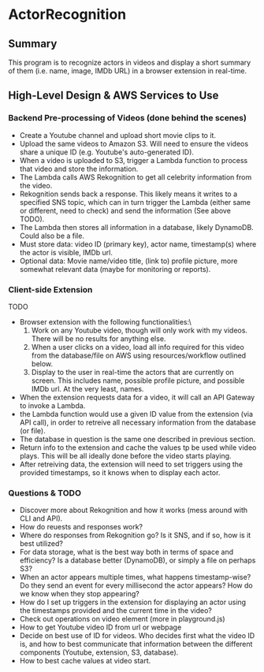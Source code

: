 # ActorRecognition

## Summary
This program is to recognize actors in videos and display a short summary of them (i.e. name, image, IMDb URL) in a browser extension in real-time.

## High-Level Design & AWS Services to Use

### Backend Pre-processing of Videos (done behind the scenes)
- Create a Youtube channel and upload short movie clips to it.
- Upload the same videos to Amazon S3. Will need to ensure the videos share a unique ID (e.g. Youtube's auto-generated ID).
- When a video is uploaded to S3, trigger a Lambda function to process that video and store the information.
- The Lambda calls AWS Rekognition to get all celebrity information from the video. 
- Rekognition sends back a response. This likely means it writes to a specified SNS topic, which can in turn trigger the Lambda (either same or different, need to check) and send the information (See above TODO).
- The Lambda then stores all information in a database, likely DynamoDB. Could also be a file.
- Must store data: video ID (primary key), actor name, timestamp(s) where the actor is visible, IMDb url.
- Optional data: Movie name/video title, (link to) profile picture, more somewhat relevant data (maybe for monitoring or reports).

### Client-side Extension
TODO
- Browser extension with the following functionalities:\
    1. Work on any Youtube video, though will only work with my videos. There will be no results for anything else.
    2. When a user clicks on a video, load all info required for this video from the database/file on AWS using resources/workflow outlined below.
    3. Display to the user in real-time the actors that are currently on screen. This includes name, possible profile picture, and possible IMDb url. At the very least, names.
- When the extension requests data for a video, it will call an API Gateway to invoke a Lambda.
- the Lambda function would use a given ID value from the extension (via API call), in order to retreive all necessary information from the database (or file).
- The database in question is the same one described in previous section.
- Return info to the extension and cache the values tp be used while video plays. This will be all ideally done before the video starts playing.
- After retreiving data, the extension will need to set triggers using the provided timestamps, so it knows when to display each actor.

### Questions & TODO
- Discover more about Rekognition and how it works (mess around with CLI and API).
- How do reuests and responses work?
- Where do responses from Rekognition go? Is it SNS, and if so, how is it best utilized?
- For data storage, what is the best way both in terms of space and efficiency? Is a database better (DynamoDB), or simply a file on perhaps S3?
- When an actor appears multiple times, what happens timestamp-wise? Do they send an event for every millisecond the actor appears? How do we know when they stop appearing?
- How do I set up triggers in the extension for displaying an actor using the timestamps provided and the current time in the video?
- Check out operations on video element (more in playground.js)
- How to get Youtube video ID from url or webpage
- Decide on best use of ID for videos. Who decides first what the video ID is, and how to best communicate that information between the different components (Youtube, extension, S3, database).
- How to best cache values at video start.